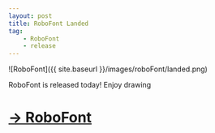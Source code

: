 ```yaml
---
layout: post
title: RoboFont Landed
tag:
    - RoboFont
    - release
---
```


![RoboFont]({{ site.baseurl }}/images/roboFont/landed.png)

<!--more-->

RoboFont is released today!
Enjoy drawing

# [→ RoboFont](http://www.robofont.com)




